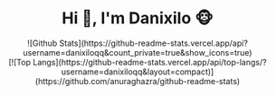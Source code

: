 <div align="center">
<h1 aling="center">Hi 👋, I'm Danixilo 🐵</h1>
![Github Stats](https://github-readme-stats.vercel.app/api?username=danixiloqq&count_private=true&show_icons=true)
<br>
[![Top Langs](https://github-readme-stats.vercel.app/api/top-langs/?username=danixiloqq&layout=compact)](https://github.com/anuraghazra/github-readme-stats)

<div>

